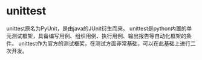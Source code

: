 # unittest

unittest原名为PyUnit，是由java的JUnit衍生而来。
unittest是python内置的单元测试框架，具备编写用例、组织用例、执行用例、输出报告等自动化框架的条件。
unittest作为官方的测试框架，在测试方面非常基础，可以在此基础上进行二次开发。
